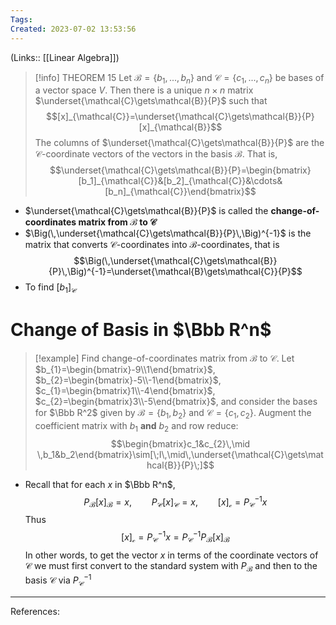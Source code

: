 ```yaml
---
Tags: 
Created: 2023-07-02 13:53:56
---
```

(Links:: [[Linear Algebra]])
> [!info] THEOREM 15
> Let $\mathcal{B}=\{b_{1},...,b_{n}\}$ and $\mathcal{C}=\{c_{1},...,c_{n}\}$ be bases of a vector space $V$. Then there is a unique $n\times n$ matrix $\underset{\mathcal{C}\gets\mathcal{B}}{P}$ such that $$[x]_{\mathcal{C}}=\underset{\mathcal{C}\gets\mathcal{B}}{P}[x]_{\mathcal{B}}$$
> The columns of $\underset{\mathcal{C}\gets\mathcal{B}}{P}$ are the $\mathcal{C}$-coordinate vectors of the vectors in the basis $\mathcal{B}$. That is, $$\underset{\mathcal{C}\gets\mathcal{B}}{P}=\begin{bmatrix}[b_1]_{\mathcal{C}}&[b_2]_{\mathcal{C}}&\cdots&[b_n]_{\mathcal{C}}\end{bmatrix}$$

- $\underset{\mathcal{C}\gets\mathcal{B}}{P}$ is called the **change-of-coordinates matrix from $\mathcal{B}$ to $\mathcal{C}$**
- $\Big(\,\underset{\mathcal{C}\gets\mathcal{B}}{P}\,\Big)^{-1}$ is the matrix that converts $\mathcal{C}$-coordinates into $\mathcal{B}$-coordinates, that is $$\Big(\,\underset{\mathcal{C}\gets\mathcal{B}}{P}\,\Big)^{-1}=\underset{\mathcal{B}\gets\mathcal{C}}{P}$$
- To find $[b_1]_{\mathcal{C}}$
# Change of Basis in $\Bbb R^n$
> [!example] Find change-of-coordinates matrix from $\mathcal{B}$ to $\mathcal{C}$.
> Let $b_{1}=\begin{bmatrix}-9\\1\end{bmatrix}$, $b_{2}=\begin{bmatrix}-5\\-1\end{bmatrix}$, $c_{1}=\begin{bmatrix}1\\-4\end{bmatrix}$, $c_{2}=\begin{bmatrix}3\\-5\end{bmatrix}$, and consider the bases for $\Bbb R^2$ given by $\mathcal{B}=\{b_{1},b_{2}\}$ and $\mathcal{C}=\{c_{1},c_{2}\}$.
> Augment the coefficient matrix with $b_1$ **and** $b_2$ and row reduce: $$\begin{bmatrix}c_1&c_{2}\,\mid \,b_1&b_2\end{bmatrix}\sim[\;I\,\mid\,\underset{\mathcal{C}\gets\mathcal{B}}{P}\;]$$
- Recall that for each $x$ in $\Bbb R^n$, $$P_\mathcal{B}[x]_{\mathcal{B}}=x,\qquad P_\mathcal{C}[x]_{\mathcal{C}}=x,\qquad [x]_{\mathcal{c}}=P_\mathcal{C}^{-1}x$$ Thus $$[x]_{\mathcal{c}}=P_\mathcal{C}^{-1}x=P_\mathcal{C}^{-1}P_\mathcal{B}[x]_{\mathcal{B}}$$ In other words, to get the vector $x$ in terms of the coordinate vectors of $\mathcal{C}$ we must first convert to the standard system with $P_\mathcal{B}$ and then to the basis $\mathcal{C}$ via $P_\mathcal{C}^{-1}$

---
References: